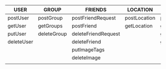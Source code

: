 
   |  USER    |  GROUP    |     FRIENDS       |  LOCATION   |   IMAGES    |  LOGIN/OUT    |
   |----------|-----------|-------------------|-------------|-------------|---------------|  
   |postUser  |postGroup  |postFriendRequest  |postLocation |postImageTag |loginWithEmail |       
   |getUser   |getGroups  |postFriend         |getLocation  |getImage     |loginWithGoogle| 
   |putUser   |deleteGroup|deleteFriendRequest|             |getImages    |logout         | 
   |deleteUser|           |deleteFriend       |             |getImageTags |
   |          |                                             |putImageTags |
   |          |                                             |deleteImage  |
   |          |
        
                                                       
           
   
   
   
   
                                            
   
   
   
   
   
   
   
   
             
         
         
                                        
   
   

   
   
                                        
   
   
   
   

